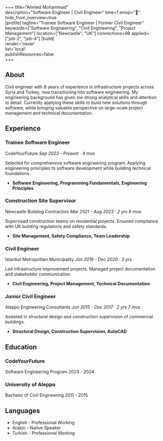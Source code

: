 +++ 
title="Ahmed Mohammad"  
description="Software Engineer | Civil Engineer"
time=1
emoji="👤"  
hide_from_overview=true  
[profile] 
tagline="Trainee Software Engineer | Former Civil Engineer" 
keywords=["Software Engineering", "Civil Engineering", "Project Management"] 
location=["Newcastle", "UK"] 
connections=98 
applied=["job-2", "job-4"] 
[build]    
render='never'   
list='local'    
publishResources=false  
+++

## About

Civil engineer with 8 years of experience in infrastructure projects across Syria and Turkey, now transitioning into software engineering. My engineering background has given me strong analytical skills and attention to detail. Currently applying these skills to build new solutions through software, while bringing valuable perspective on large-scale project management and technical documentation.

## Experience

### Trainee Software Engineer

CodeYourFuture
_Sep 2023 - Present · 4 mos_

Selected for comprehensive software engineering program. Applying engineering principles to software development while building technical foundations.

- **Software Engineering, Programming Fundamentals, Engineering Principles**

### Construction Site Supervisor

Newcastle Building Contractors
_Mar 2021 - Aug 2023 · 2 yrs 6 mos_

Supervised construction teams on residential projects. Ensured compliance with UK building regulations and safety standards.

- **Site Management, Safety Compliance, Team Leadership**

### Civil Engineer

Istanbul Metropolitan Municipality
_Jan 2018 - Dec 2020 · 3 yrs_

Led infrastructure improvement projects. Managed project documentation and stakeholder communication.

- **Civil Engineering, Project Management, Technical Documentation**

### Junior Civil Engineer

Aleppo Engineering Consultants
_Jun 2015 - Dec 2017 · 2 yrs 7 mos_

Assisted in structural design and construction supervision of commercial buildings.

- **Structural Design, Construction Supervision, AutoCAD**

## Education

### CodeYourFuture

Software Engineering Program
2023 - 2024

### University of Aleppo

Bachelor of Civil Engineering
2011 - 2015

## Languages

- English - Professional Working
- Arabic - Native Speaker
- Turkish - Professional Working
